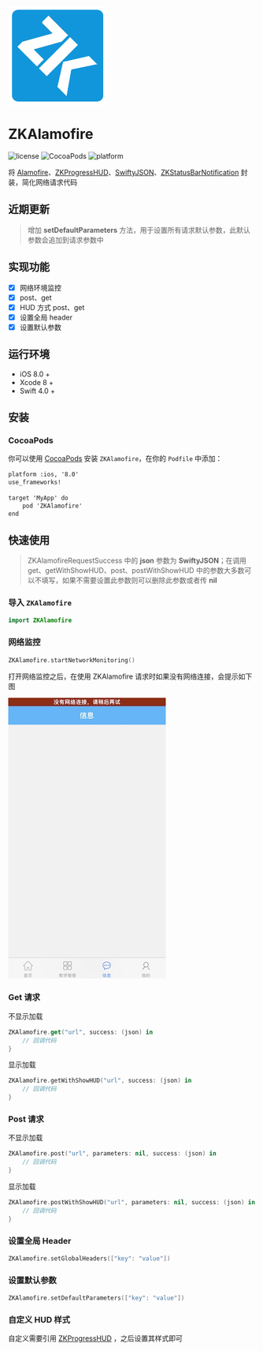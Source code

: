 ![(logo)](https://raw.githubusercontent.com/WangWenzhuang/ZKAlamofire/master/images/logo.png)

# ZKAlamofire

![license](https://img.shields.io/badge/license-MIT-brightgreen.svg)
![CocoaPods](https://img.shields.io/badge/pod-v2.3.4-brightgreen.svg)
![platform](https://img.shields.io/badge/platform-iOS-brightgreen.svg)

将 [Alamofire](https://github.com/Alamofire/Alamofire)、[ZKProgressHUD](https://github.com/WangWenzhuang/ZKProgressHUD)、[SwiftyJSON](https://github.com/SwiftyJSON/SwiftyJSON)、[ZKStatusBarNotification](https://github.com/WangWenzhuang/ZKStatusBarNotification) 封装，简化网络请求代码

## 近期更新

> 增加 **setDefaultParameters** 方法，用于设置所有请求默认参数，此默认参数会追加到请求参数中

## 实现功能

- [x] 网络环境监控
- [x] post、get
- [x] HUD 方式 post、get
- [x] 设置全局 header
- [x] 设置默认参数

## 运行环境

* iOS 8.0 +
* Xcode 8 +
* Swift 4.0 +

## 安装

### CocoaPods

你可以使用 [CocoaPods](http://cocoapods.org/) 安装 `ZKAlamofire`，在你的 `Podfile` 中添加：

```ogdl
platform :ios, '8.0'
use_frameworks!

target 'MyApp' do
    pod 'ZKAlamofire'
end
```

## 快速使用

> ZKAlamofireRequestSuccess 中的 **json** 参数为 **SwiftyJSON**；在调用 get、getWithShowHUD、post、postWithShowHUD 中的参数大多数可以不填写，如果不需要设置此参数则可以删除此参数或者传 **nil**

### 导入 `ZKAlamofire`

```swift
import ZKAlamofire
```

### 网络监控

```swift
ZKAlamofire.startNetworkMonitoring()
```

打开网络监控之后，在使用 ZKAlamofire 请求时如果没有网络连接，会提示如下图

![(img1)](https://raw.githubusercontent.com/WangWenzhuang/ZKAlamofire/master/images/error.jpg)

### Get 请求

不显示加载

```swift
ZKAlamofire.get("url", success: (json) in
    // 回调代码
}
```

显示加载

```swift
ZKAlamofire.getWithShowHUD("url", success: (json) in
    // 回调代码
}
```

### Post 请求

不显示加载

```swift
ZKAlamofire.post("url", parameters: nil, success: (json) in
    // 回调代码
}
```

显示加载

```swift
ZKAlamofire.postWithShowHUD("url", parameters: nil, success: (json) in
    // 回调代码
}
```

### 设置全局 Header

```swift
ZKAlamofire.setGlobalHeaders(["key": "value"])
```

### 设置默认参数

```swift
ZKAlamofire.setDefaultParameters(["key": "value"])
```

### 自定义 HUD 样式

自定义需要引用 [ZKProgressHUD](https://github.com/WangWenzhuang/ZKProgressHUD) ，之后设置其样式即可
